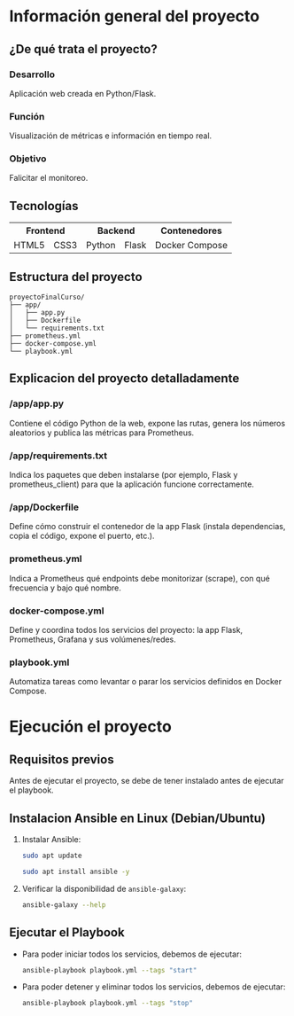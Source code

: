 # Información general del proyecto

## ¿De qué trata el proyecto?

### Desarrollo

Aplicación web creada en Python/Flask.

### Función

Visualización de métricas e información en tiempo real.

### Objetivo

Falicitar el monitoreo.

## Tecnologías 

<table style="width: auto">
  <tr>
    <th style="text-align:center;" colspan="2">Frontend</th>
    <th style="text-align:center;" colspan="2">Backend</th>
    <th style="text-align:center;">Contenedores</th>
  </tr>
  <tr>
    <td>HTML5</td>
	<td>CSS3</td>
    <td>Python</td>
	<td>Flask</td>
    <td>Docker Compose</td>
  </tr>
</table>


## Estructura del proyecto

	proyectoFinalCurso/
	├── app/
	│   ├── app.py
	│   ├── Dockerfile
	│   └── requirements.txt
	├── prometheus.yml
	├── docker-compose.yml
	└── playbook.yml

## Explicacion del proyecto detalladamente

### /app/app.py

Contiene el código Python de la web, expone las rutas, genera los números aleatorios y publica las métricas para Prometheus.

### /app/requirements.txt

Indica los paquetes que deben instalarse (por ejemplo, Flask y prometheus_client) para que la aplicación funcione correctamente.

### /app/Dockerfile

Define cómo construir el contenedor de la app Flask (instala dependencias, copia el código, expone el puerto, etc.).

### prometheus.yml

Indica a Prometheus qué endpoints debe monitorizar (scrape), con qué frecuencia y bajo qué nombre.

### docker-compose.yml

Define y coordina todos los servicios del proyecto: la app Flask, Prometheus, Grafana y sus volúmenes/redes.

### playbook.yml

Automatiza tareas como levantar o parar los servicios definidos en Docker Compose.

# Ejecución el proyecto
## Requisitos previos
Antes de ejecutar el proyecto, se debe de tener instalado antes de ejecutar el playbook.
## Instalacion Ansible en Linux (Debian/Ubuntu)
1. Instalar Ansible:

	```bash
	sudo apt update
	```

	```bash
	sudo apt install ansible -y
	```

2. Verificar la disponibilidad de ```ansible-galaxy```:

	```bash
	ansible-galaxy --help
	```

## Ejecutar el Playbook
- Para poder iniciar todos los servicios, debemos de ejecutar:

	```bash
	ansible-playbook playbook.yml --tags "start"
	```

- Para poder detener y eliminar todos los servicios, debemos de ejecutar:
	
	```bash
	ansible-playbook playbook.yml --tags "stop"
	```
